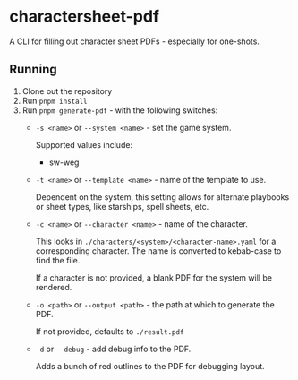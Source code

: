 # charactersheet-pdf

A CLI for filling out character sheet PDFs - especially for one-shots.

## Running

1. Clone out the repository
2. Run `pnpm install`
3. Run `pnpm generate-pdf` - with the following switches:
	- `-s <name>` or `--system <name>` - set the game system.

		Supported values include:
		- sw-weg

	- `-t <name>` or `--template <name>` - name of the template to use.

		Dependent on the system, this setting allows for alternate playbooks or sheet types, like starships, spell sheets, etc.

	- `-c <name>` or `--character <name>` - name of the character.

		This looks in `./characters/<system>/<character-name>.yaml` for a corresponding character. The name is converted to kebab-case to find the file.

		If a character is not provided, a blank PDF for the system will be rendered.

	- `-o <path>` or `--output <path>` - the path at which to generate the PDF.

		If not provided, defaults to `./result.pdf`

	- `-d` or `--debug` - add debug info to the PDF.

		Adds a bunch of red outlines to the PDF for debugging layout.

